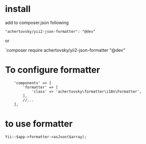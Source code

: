 # install 

add to composer.json following

`"achertovsky/yii2-json-formatter": "@dev"`

or

`composer require achertovsky/yii2-json-formatter "@dev"


# To configure formatter
```
    'components' => [
        'formatter' => [
            'class' => 'achertovsky\formatter\i18n\Formatter',
        ],
        //...
    ],
```

# to use formatter
```
Yii::$app->formatter->asJson($array);
```

